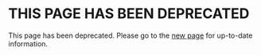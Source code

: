 # THIS PAGE HAS BEEN DEPRECATED

This page has been deprecated. Please go to the [new page](./query-data/query-external-data.md) for up-to-date information.
